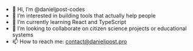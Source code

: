- 👋 Hi, I’m @danieljpost-codes
- 👀 I’m interested in building tools that actually help people
- 🌱 I’m currently learning React and TypeScript
- 💞️ I’m looking to collaborate on citizen science projects or educational systems
- 📫 How to reach me: contact@danieljpost.pro

<!---
danieljpost-codes/danieljpost-codes is a ✨ special ✨ repository because its `README.md` (this file) appears on your GitHub profile.
You can click the Preview link to take a look at your changes.
--->
